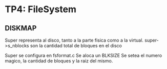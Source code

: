 TP4: FileSystem
===========================

DISKMAP
--------------

Super representa al disco, tanto a la parte fisica como a la virtual. super->s_nblocks son la cantidad total de bloques en el disco

Super se configura en fsformat.c
Se aloca un BLKSIZE
Se setea el numero magico, la cantidad de bloques y la raiz del mismo.